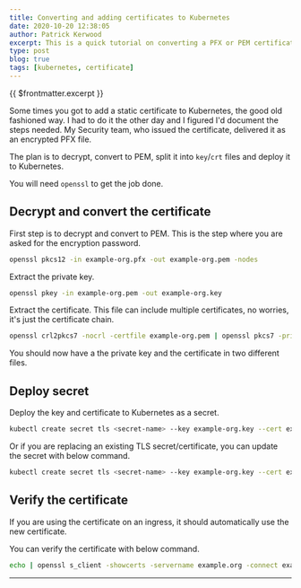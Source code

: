```yaml
---
title: Converting and adding certificates to Kubernetes
date: 2020-10-20 12:38:05
author: Patrick Kerwood
excerpt: This is a quick tutorial on converting a PFX or PEM certificate to a key/crt pair and deploy it in Kubernetes as a TLS secret.
type: post
blog: true
tags: [kubernetes, certificate]
---
```

{{ $frontmatter.excerpt }}

Some times you got to add a static certificate to Kubernetes, the good old fashioned way. I had to do it the other day and I figured I'd document the steps needed. My Security team, who issued the certificate, delivered it as an encrypted PFX file.

The plan is to decrypt, convert to PEM, split it into `key`/`crt` files and deploy it to Kubernetes.

You will need `openssl` to get the job done.

## Decrypt and convert the certificate
First step is to decrypt and convert to PEM. This is the step where you are asked for the encryption password.
```sh
openssl pkcs12 -in example-org.pfx -out example-org.pem -nodes
```

Extract the private key.
```sh
openssl pkey -in example-org.pem -out example-org.key
```

Extract the certificate. This file can include multiple certificates, no worries, it's just the certificate chain.
```sh
openssl crl2pkcs7 -nocrl -certfile example-org.pem | openssl pkcs7 -print_certs -out example-org.crt
```

You should now have a the private key and the certificate in two different files.

## Deploy secret
Deploy the key and certificate to Kubernetes as a secret.
```sh
kubectl create secret tls <secret-name> --key example-org.key --cert example-org.crt
```

Or if you are replacing an existing TLS secret/certificate, you can update the secret with below command.
```sh
kubectl create secret tls <secret-name> --key example-org.key --cert example-org.crt --dry-run=client -o yaml | kubectl apply -f -
```

## Verify the certificate
If you are using the certificate on an ingress, it should automatically use the new certificate.

You can verify the certificate with below command.
```sh
echo | openssl s_client -showcerts -servername example.org -connect example.org:443 2>/dev/null | openssl x509 -inform pem -noout -text
``` 
---